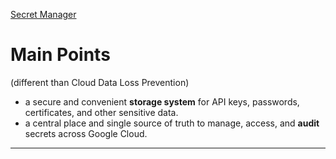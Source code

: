 [Secret Manager](https://cloud.google.com/secret-manager)

# Main Points

(different than Cloud Data Loss Prevention)

-   a secure and convenient **storage system** for API keys, passwords, certificates, and other sensitive data.
-   a central place and single source of truth to manage, access, and **audit** secrets across Google Cloud.

---
